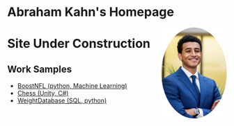 

# Abraham Kahn's Homepage 

<img align="right" width="150" src="images/headshot.png">

# Site Under Construction

## Work Samples
- [BoostNFL (python, Machine Learning)](work_samples/boostnfl.md)
- [Chess (Unity, C#)](work_samples/chess.md)
- [WeightDatabase (SQL, python)](work_samples/weight_sql.md)
